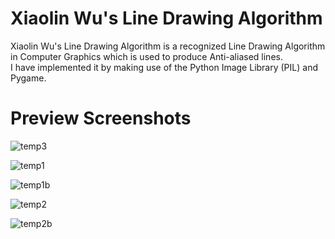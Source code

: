 # Xiaolin Wu's Line Drawing Algorithm  

Xiaolin Wu's Line Drawing Algorithm is a recognized Line Drawing Algorithm in Computer Graphics which is used to produce Anti-aliased lines.  
I have implemented it by making use of the Python Image Library (PIL) and Pygame.  

# Preview Screenshots  

![temp3](https://user-images.githubusercontent.com/79057173/121735520-deefb280-cb13-11eb-8c4a-2c40a2f7c218.PNG)

![temp1](https://user-images.githubusercontent.com/79057173/121734925-0e51ef80-cb13-11eb-934d-7e5df3b8b292.PNG)  

![temp1b](https://user-images.githubusercontent.com/79057173/121734929-0f831c80-cb13-11eb-976c-bfd3cca51c76.png)

![temp2](https://user-images.githubusercontent.com/79057173/121734936-11e57680-cb13-11eb-9821-7a2852d1e7ab.PNG)

![temp2b](https://user-images.githubusercontent.com/79057173/121734941-13af3a00-cb13-11eb-8bfe-b665ca973326.png)
